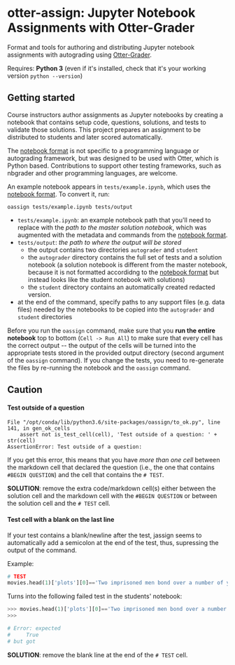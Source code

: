 # otter-assign: Jupyter Notebook Assignments with Otter-Grader

Format and tools for authoring and distributing Jupyter notebook assignments with autograding using [Otter-Grader](https://github.com/ucbds-infra/otter-grader).

Requires: **Python 3** (even if it's installed, check that it's your working version `python --version`)


## Getting started
Course instructors author assignments as Jupyter notebooks by creating a
notebook that contains setup code, questions, solutions, and tests to validate
those solutions. This project prepares an assignment to be distributed to
students and later scored automatically.

The [notebook format](docs/notebook-format.md) is not specific to a programming
language or autograding framework, but was designed to be used with
Otter, which is Python based. Contributions to
support other testing frameworks, such as nbgrader and other programming
languages, are welcome.

An example notebook appears in `tests/example.ipynb`, which uses the [notebook
format](docs/notebook-format.md). To convert it, run:

```
oassign tests/example.ipynb tests/output
```


* `tests/example.ipynb`: an example notebook path that you'll need to replace with the _path to the master solution notebook_, which was augmented with the metadata and commands from the [notebook format](docs/notebook-format.md).
* `tests/output`: _the path to where the output will be stored_ 
  * the output contains two directories `autograder` and `student`
  * the `autograder` directory contains the full set of tests and a solution notebook (a solution notebook is different from the master notebook, because it is not formatted accordidng to the [notebook format](docs/notebook-format.md) but instead looks like the student notebook with solutions)
  * the `student` directory contains an automatically created redacted version. 
* at the end of the command, specify paths to any support files (e.g. data files) needed by the notebooks to be copied into the `autograder` and `student` directories


Before you run the `oassign` command, make sure that you **run the entire notebook** top to bottom (`Cell -> Run All`) to make sure that every cell has the correct output -- the output of the cells will be turned into the appropriate tests stored in the provided output directory (second argument of the `oassign` command). If you change the tests, you need to re-generate the files by re-running the notebook and the `oassign` command. 

<!-- **Note**: `oassign` will issue an error and quit if the output directory already exists. -->


<!-- 

You can then generate a PDF from the result:

```python
jassign-pdf tests/output/autograder/example.ipynb tests/output/autograder/example.pdf
``` -->


## Caution

#### Test outside of a question

```
File "/opt/conda/lib/python3.6/site-packages/oassign/to_ok.py", line 141, in gen_ok_cells
    assert not is_test_cell(cell), 'Test outside of a question: ' + str(cell)
AssertionError: Test outside of a question:
```

If you get this error, this means that you have _more than one cell_ between the markdown cell that declared the question (i.e., the one that contains `#BEGIN QUESTION`) and the cell that contains the `# TEST`. 


**SOLUTION**: remove the extra code/markdown cell(s) either between the solution cell and the markdown cell with the `#BEGIN QUESTION` or between the solution cell and the `# TEST` cell.

#### Test cell with a blank on the last line

If your test contains a blank/newline after the test, jassign seems to automatically add a semicolon at the end of the test, thus, supressing the output of the command.

Example:

```python
# TEST
movies.head(1)['plots'][0]=='Two imprisoned men bond over a number of years, finding solace and eventual redemption through acts of common decency.'

```

Turns into the following failed test in the students' notebook:

```python
>>> movies.head(1)['plots'][0]=='Two imprisoned men bond over a number of years, finding solace and eventual redemption through acts of common decency.';
>>> 

# Error: expected
#     True
# but got

```

**SOLUTION**: remove the blank line at the end of the `# TEST` cell.
